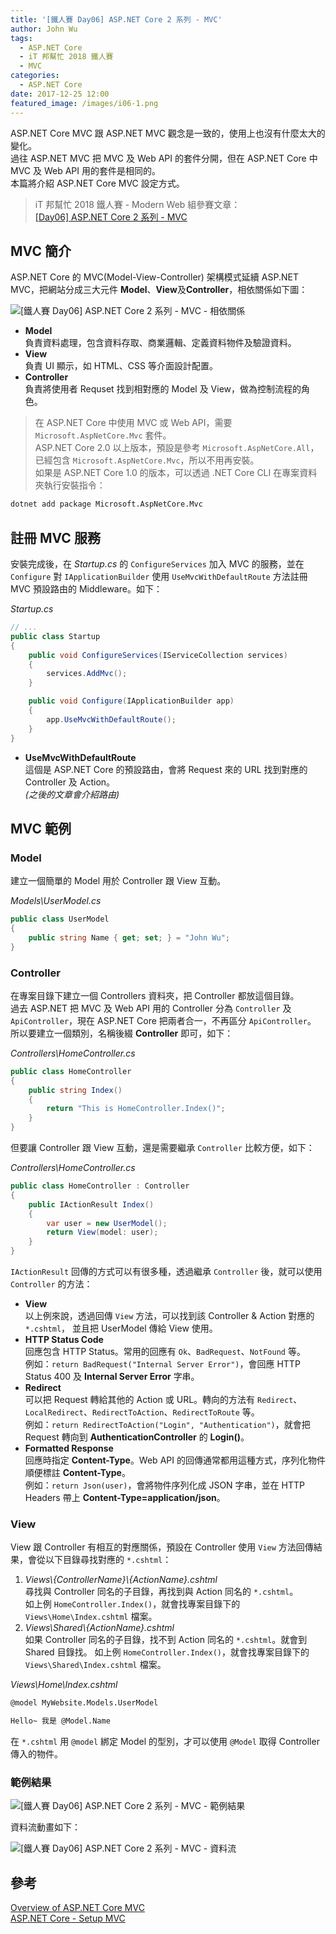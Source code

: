 ```yaml
---
title: '[鐵人賽 Day06] ASP.NET Core 2 系列 - MVC'
author: John Wu
tags:
  - ASP.NET Core
  - iT 邦幫忙 2018 鐵人賽
  - MVC
categories:
  - ASP.NET Core
date: 2017-12-25 12:00
featured_image: /images/i06-1.png
---
```


ASP.NET Core MVC 跟 ASP.NET MVC 觀念是一致的，使用上也沒有什麼太大的變化。  
過往 ASP.NET MVC 把 MVC 及 Web API 的套件分開，但在 ASP.NET Core 中 MVC 及 Web API 用的套件是相同的。  
本篇將介紹 ASP.NET Core MVC 設定方式。  

> iT 邦幫忙 2018 鐵人賽 - Modern Web 組參賽文章：  
 [[Day06] ASP.NET Core 2 系列 - MVC](https://ithelp.ithome.com.tw/articles/10193590)  
 
<!-- more -->

## MVC 簡介

ASP.NET Core 的 MVC(Model-View-Controller) 架構模式延續 ASP.NET MVC，把網站分成三大元件 **Model**、**View**及**Controller**，相依關係如下圖：  

![[鐵人賽 Day06] ASP.NET Core 2 系列 - MVC - 相依關係](/images/i06-2.png)  

* **Model**  
 負責資料處理，包含資料存取、商業邏輯、定義資料物件及驗證資料。  
* **View**  
 負責 UI 顯示，如 HTML、CSS 等介面設計配置。  
* **Controller**  
 負責將使用者 Requset 找到相對應的 Model 及 View，做為控制流程的角色。  

> 在 ASP.NET Core 中使用 MVC 或 Web API，需要 `Microsoft.AspNetCore.Mvc` 套件。  
 ASP.NET Core 2.0 以上版本，預設是參考 `Microsoft.AspNetCore.All`，已經包含 `Microsoft.AspNetCore.Mvc`，所以不用再安裝。  
 如果是 ASP.NET Core 1.0 的版本，可以透過 .NET Core CLI 在專案資料夾執行安裝指令：  
 ```sh
dotnet add package Microsoft.AspNetCore.Mvc
 ```

## 註冊 MVC 服務

安裝完成後，在 *Startup.cs* 的 `ConfigureServices` 加入 MVC 的服務，並在 `Configure` 對 `IApplicationBuilder` 使用 `UseMvcWithDefaultRoute` 方法註冊 MVC 預設路由的 Middleware。如下：  

*Startup.cs*
```cs
// ...
public class Startup
{
    public void ConfigureServices(IServiceCollection services)
    {
        services.AddMvc();
    }

    public void Configure(IApplicationBuilder app)
    {
        app.UseMvcWithDefaultRoute();
    }
}
```
* **UseMvcWithDefaultRoute**  
 這個是 ASP.NET Core 的預設路由，會將 Request 來的 URL 找到對應的 Controller 及 Action。  
 *(之後的文章會介紹路由)*  

## MVC 範例

### Model 

建立一個簡單的 Model 用於 Controller 跟 View 互動。  

*Models\UserModel.cs*
```cs
public class UserModel
{
    public string Name { get; set; } = "John Wu";
}
```

### Controller

在專案目錄下建立一個 Controllers 資料夾，把 Controller 都放這個目錄。  
過去 ASP.NET 把 MVC 及 Web API 用的 Controller 分為 `Controller` 及 `ApiController`，現在 ASP.NET Core 把兩者合一，不再區分 `ApiController`。  
所以要建立一個類別，名稱後綴 **Controller** 即可，如下：  

*Controllers\HomeController.cs*
```cs
public class HomeController
{
    public string Index()
    {
        return "This is HomeController.Index()";
    }
}
```

但要讓 Controller 跟 View 互動，還是需要繼承 `Controller` 比較方便，如下：  

*Controllers\HomeController.cs*
```cs
public class HomeController : Controller
{
    public IActionResult Index()
    {
        var user = new UserModel();
        return View(model: user);
    }
}
```

`IActionResult` 回傳的方式可以有很多種，透過繼承 `Controller` 後，就可以使用 `Controller` 的方法：  
* **View**  
 以上例來說，透過回傳 `View` 方法，可以找到該 Controller & Action 對應的 `*.cshtml`， 並且把 UserModel 傳給 View 使用。  
* **HTTP Status Code**  
 回應包含 HTTP Status。常用的回應有 `Ok`、`BadRequest`、`NotFound` 等。  
 例如：`return BadRequest("Internal Server Error")`，會回應 HTTP Status 400 及 **Internal Server Error** 字串。   
* **Redirect**  
 可以把 Request 轉給其他的 Action 或 URL。轉向的方法有 `Redirect`、`LocalRedirect`、`RedirectToAction`、`RedirectToRoute` 等。  
 例如：`return RedirectToAction("Login", "Authentication")`，就會把 Request 轉向到 **AuthenticationController** 的 **Login()**。    
* **Formatted Response**  
 回應時指定 **Content-Type**。Web API 的回傳通常都用這種方式，序列化物件順便標註 **Content-Type**。  
 例如：`return Json(user)`，會將物件序列化成 JSON 字串，並在 HTTP Headers 帶上 **Content-Type=application/json**。  

### View

View 跟 Controller 有相互的對應關係，預設在 Controller 使用 `View` 方法回傳結果，會從以下目錄尋找對應的 `*.cshtml`：  
1. *Views\\{ControllerName}\\{ActionName}.cshtml*  
 尋找與 Controller 同名的子目錄，再找到與 Action 同名的 `*.cshtml`。  
 如上例 `HomeController.Index()`，就會找專案目錄下的 `Views\Home\Index.cshtml` 檔案。  
2. *Views\Shared\\{ActionName}.cshtml*  
 如果 Controller 同名的子目錄，找不到 Action 同名的 `*.cshtml`。就會到 Shared 目錄找。
 如上例 `HomeController.Index()`，就會找專案目錄下的 `Views\Shared\Index.cshtml` 檔案。  

*Views\Home\Index.cshtml*
```html
@model MyWebsite.Models.UserModel

Hello~ 我是 @Model.Name
```

在 `*.cshtml` 用 `@model` 綁定 Model 的型別，才可以使用 `@Model` 取得 Controller 傳入的物件。  

### 範例結果

![[鐵人賽 Day06] ASP.NET Core 2 系列 - MVC - 範例結果](/images/i06-1.png)

資料流動畫如下：  

![[鐵人賽 Day06] ASP.NET Core 2 系列 - MVC - 資料流](/images/i06-3.gif)  

## 參考

[Overview of ASP.NET Core MVC](https://docs.microsoft.com/en-us/aspnet/core/mvc/overview)  
[ASP.NET Core - Setup MVC](https://www.tutorialspoint.com/asp.net_core/asp.net_core_setup_mvc.htm)  